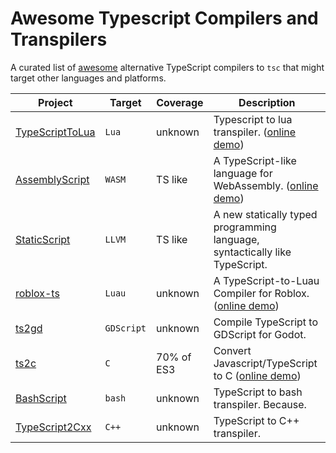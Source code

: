 # Awesome Typescript Compilers and Transpilers
A curated list of [awesome](https://www.youtube.com/watch?v=kY-pUxKQMUE) alternative TypeScript compilers to `tsc` that might target other languages and platforms. 


| Project | Target | Coverage | Description |
|-        |-       |         -|            -|
| [TypeScriptToLua](https://github.com/TypeScriptToLua/TypeScriptToLua) | `Lua` | unknown | Typescript to lua transpiler. ([online demo](https://typescripttolua.github.io/play/)) |
| [AssemblyScript](https://github.com/AssemblyScript/assemblyscript)    | `WASM` | TS like | A TypeScript-like language for WebAssembly. ([online demo](https://assemblyscript.org/)) |
| [StaticScript](https://github.com/StaticScript/StaticScript)          | `LLVM` | TS like | A new statically typed programming language, syntactically like TypeScript.
| [roblox-ts](https://github.com/roblox-ts/roblox-ts)                   | `Luau` | unknown | A TypeScript-to-Luau Compiler for Roblox. ([online demo](https://roblox-ts.com/playground)) |
| [ts2gd](https://github.com/johnfn/ts2gd)                              | `GDScript` | unknown | Compile TypeScript to GDScript for Godot.
| [ts2c](https://github.com/andrei-markeev/ts2c)                        | `C` | 70% of ES3 | Convert Javascript/TypeScript to C ([online demo](https://andrei-markeev.github.io/ts2c/)) |
| [BashScript](https://github.com/niieani/bashscript)                   | `bash` | unknown | TypeScript to bash transpiler. Because.
| [TypeScript2Cxx](https://github.com/ASDAlexander77/TypeScript2Cxx)    | `C++` | unknown | TypeScript to C++ transpiler.